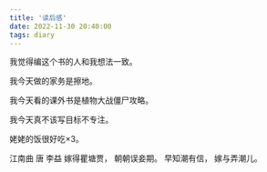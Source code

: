 ```yaml
---
title: '读后感'
date: 2022-11-30 20:40:00
tags: diary
---
```

我觉得编这个书的人和我想法一致。

我今天做的家务是擦地。

我今天看的课外书是植物大战僵尸攻略。

我今天真不该写目标不专注。

姥姥的饭很好吃×3。

江南曲 唐 李益
嫁得瞿塘贾，
朝朝误妾期。
早知潮有信，
嫁与弄潮儿。

